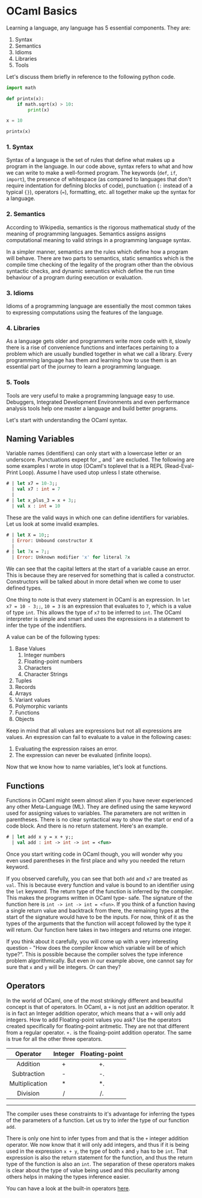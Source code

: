 # OCaml Basics

Learning a language, any language has 5 essential components. They are:
1. Syntax
2. Semantics
3. Idioms
4. Libraries
5. Tools

Let's discuss them briefly in reference to the following python code.

```python
import math

def printx(x):
    if math.sqrt(x) > 10:
        print(x)

x = 10

printx(x)
```

### 1. Syntax

Syntax of a language is the set of rules that define what makes up a program
 in the language. In our code above, syntax refers to what and how we can
 write to make a well-formed program. The keywords (```def```, ```if```,
 ```import```), the presence of whitespace (as compared to languages that don't
 require indentation for defining blocks of code), punctuation (```:``` instead
 of a typical ```{}```), operators (```=```), formatting, etc. all together
 make up the syntax for a language.

### 2. Semantics

According to Wikipedia, semantics is the rigorous mathematical study of the
 meaning of programming languages. Semantics assigns assigns computational
 meaning to valid strings in a programming language syntax.

In a simpler manner, semantics are the rules which define how a program will
 behave. There are two parts to semantics, static semantics which is the
 compile time checking of the legality of the program other than the obvious
 syntactic checks, and dynamic semantics which define the run time behaviour
 of a program during execution or evaluation.

### 3. Idioms

Idioms of a programming language are essentially the most common takes to
 expressing computations using the features of the language.

### 4. Libraries

As a language gets older and programmers write more code with it, slowly
 there is a rise of convenience functions and interfaces pertaining to a
 problem which are usually bundled together in what we call a library. Every
 programming language has them and learning how to use them is an essential
 part of the journey to learn a programming language.

### 5. Tools

Tools are very useful to make a programming language easy to use. Debuggers,
 Integrated Development Environments and even performance analysis tools
 help one master a language and build better programs.

Let's start with understanding the OCaml syntax.

## Naming Variables

Variable names (identifiers) can only start with a lowercase letter or an
 underscore. Punctuations expept for _ and ' are excluded. The following are
 some examples I wrote in utop (OCaml's toplevel that is a REPL (Read-Eval-
 Print Loop). Assume I have used utop unless I state otherwise.

```ocaml
# | let x7 = 10-3;;
  | val x7 : int = 7 
  |
# | let x_plus_3 = x + 3;;
  | val x : int = 10
```

These are the valid ways in which one can define identifiers for variables. Let
 us look at some invalid examples.

```ocaml
# | let X = 10;;
  | Error: Unbound constructor X
  |
# | let 7x = 7;;
  | Error: Unknown modifier 'x' for literal 7x
```

We can see that the capital letters at the start of a variable cause an error.
 This is because they are reserved for something that is called a constructor.
 Constructors will be talked about in more detail when we come to user defined
 types.

One thing to note is that every statement in OCaml is an expression.
 In ```let x7 = 10 - 3;;```, ```10 = 3``` is an expression that evaluates to
 ```7```, which is a value of type ```int```. This allows the type of ```x7```
 to be inferred to ```int```. The OCaml interpreter is simple and smart and
 uses the expressions in a statement to infer the type of the indentifiers.

A value can be of the following types:
1. Base Values
    1. Integer numbers
    2. Floating-point numbers
    3. Characters
    4. Character Strings
2. Tuples
3. Records
4. Arrays
5. Variant values
6. Polymorphic variants
7. Functions
8. Objects

Keep in mind that all values are expressions but not all expressions are 
 values. An expression can fail to evaluate to a value in the following cases:
1. Evaluating the expression raises an error.
2. The expression can never be evaluated (infinite loops).

Now that we know how to name variables, let's look at functions.

## Functions

Functions in OCaml might seem almost alien if you have never experienced any 
 other Meta-Language (ML). They are defined using the same keyword used for
 assigning values to variables. The parameters are not written in parentheses.
 There is no clear syntactical way to show the start or end of a code block.
 And there is no return statement. Here's an example.

```ocaml
# | let add x y = x + y;;
  | val add : int -> int -> int = <fun>
```

Once you start writing code in OCaml though, you will wonder why you even used
 parentheses in the first place and why you needed the return keyword.

If you observed carefully, you can see that both ```add``` and ```x7``` are
 treated as ```val```. This is because every function and value is bound to
 an identifier using the ```let``` keyword. The return type of the function
 is inferred by the compiler. This makes the programs written in OCaml type-
 safe. The signature of the function here is ```int -> int -> int = <fun>```.
 If you think of a function having a single return value and backtrack from
 there, the remaining types at the start of the signature would have to be the
 inputs. For now, think of it as the types of the arguments that the function 
 will accept followed by the type it will return. Our function here takes in two
 integers and returns one integer.

If you think about it carefully, you will come up with a very interesting
 question - "How does the compiler know which variable will be of which type?".
 This is possible because the compiler solves the type inference problem
 algorithmically. But even in our example above, one cannot say for sure that
 ```x``` and ```y``` will be integers. Or can they?

## Operators

In the world of OCaml, one of the most strikingly different and beautiful
 concept is that of operators. In OCaml, a ```+``` is not just an addition
 operator. It is in fact an Integer addition operator, which means that a
 ```+``` will only add integers. How to add Floating-point values you ask?
 Use the operators created specifically for floating-point aritmetic. They
 are not that different from a regular operator. ```+.``` is the floaing-point
 addition operator. The same is true for all the other three operators.

 |  Operator    | Integer | Floating-point |
 |:------------:|:-------:|:--------------:|
 |Addition      |    +    |       +.       |
 |Subtraction   |    -    |       -.       |
 |Multiplication|    *    |       *.       |
 |Division      |    /    |       /.       |
 -------------------------------------------

The compiler uses these constraints to it's advantage for inferring the types
 of the parameters of a function. Let us try to infer the type of our function
 ```add```.

There is only one hint to infer types from and that is the ```+``` integer
 addition operator. We now know that it will only add integers, and thus if
 it is being used in the expression ```x + y```, the type of both ```x``` and
 ```y``` has to be ```int```. That expression is also the return statement for
 the function, and thus the return type of the function is also an ```int```.
 The separation of these operators makes is clear about the type of value
 being used and this peculiarity among others helps in making the types
 inference easier.

You can have a look at the built-in operators
 [here](https://v2.ocaml.org/api/Ocaml_operators.html).
